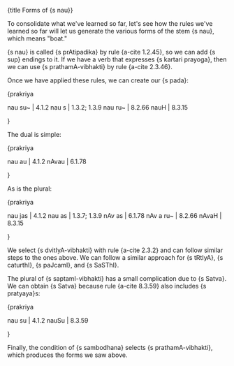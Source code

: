 {title Forms of {s nau}}

To consolidate what we've learned so far, let's see how the rules we've learned
so far will let us generate the various forms of the stem {s nau}, which means
"boat."

{s nau} is called {s prAtipadika} by rule {a-cite 1.2.45}, so we can add
{s sup} endings to it. If we have a verb that expresses {s kartari prayoga},
then we can use {s prathamA-vibhakti} by rule {a-cite 2.3.46}.

Once we have applied these rules, we can create our {s pada}:

{prakriya

nau su~ | 4.1.2
nau s | 1.3.2; 1.3.9
nau ru~ | 8.2.66
nauH | 8.3.15

}

The dual is simple:

{prakriya

nau au | 4.1.2
nAvau | 6.1.78

}

As is the plural:

{prakriya

nau jas | 4.1.2
nau as | 1.3.7; 1.3.9
nAv as | 6.1.78
nAv a ru~ | 8.2.66
nAvaH | 8.3.15

}

We select {s dvitIyA-vibhakti} with rule {a-cite 2.3.2} and can follow
similar steps to the ones above. We can follow a similar approach for {s
tRtIyA}, {s caturthI}, {s paJcamI}, and {s SaSThI}.

The plural of {s saptamI-vibhakti} has a small complication due to {s Satva}.
We can obtain {s Satva} because rule {a-cite 8.3.59} also includes {s
pratyaya}s:

{prakriya

nau su | 4.1.2
nauSu | 8.3.59

}

Finally, the condition of {s sambodhana} selects {s prathamA-vibhakti}, which
produces the forms we saw above.
